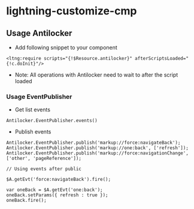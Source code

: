 # lightning-customize-cmp

## Usage Antilocker

- Add following snippet to your component
```
<ltng:require scripts="{!$Resource.antilocker}" afterScriptsLoaded="{!c.doInit}"/>
```
- Note: All operations with Antilocker need to wait to after the script loaded

### Usage EventPublisher

- Get list events
```
Antilocker.EventPublisher.events()
```

- Publish events

```
Antilocker.EventPublisher.publish('markup://force:navigateBack');
Antilocker.EventPublisher.publish('markup://one:back', ['refresh']);
Antilocker.EventPublisher.publish('markup://force:navigationChange', ['other', 'pageReference']);

// Using events after public

$A.getEvt('force:navigateBack').fire();

var oneBack = $A.getEvt('one:back');
oneBack.setParams({ refresh : true });
oneBack.fire();
```